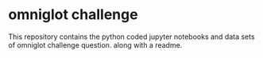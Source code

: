 # omniglot challenge
This repository contains the python coded jupyter notebooks and data sets of omniglot challenge question. along with a readme.
